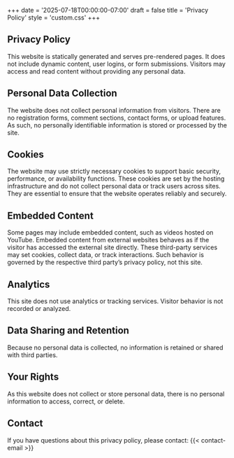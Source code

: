 +++
date = '2025-07-18T00:00:00-07:00'
draft = false
title = 'Privacy Policy'
style = 'custom.css'
+++

## Privacy Policy

This website is statically generated and serves pre-rendered pages. It does not include dynamic content, user logins, or form submissions. Visitors may access and read content without providing any personal data.

## Personal Data Collection

The website does not collect personal information from visitors. There are no registration forms, comment sections, contact forms, or upload features. As such, no personally identifiable information is stored or processed by the site.

## Cookies

The website may use strictly necessary cookies to support basic security, performance, or availability functions. These cookies are set by the hosting infrastructure and do not collect personal data or track users across sites. They are essential to ensure that the website operates reliably and securely.

## Embedded Content

Some pages may include embedded content, such as videos hosted on YouTube. Embedded content from external websites behaves as if the visitor has accessed the external site directly. These third-party services may set cookies, collect data, or track interactions. Such behavior is governed by the respective third party’s privacy policy, not this site.

## Analytics

This site does not use analytics or tracking services. Visitor behavior is not recorded or analyzed.

## Data Sharing and Retention

Because no personal data is collected, no information is retained or shared with third parties.

## Your Rights

As this website does not collect or store personal data, there is no personal information to access, correct, or delete.

## Contact

If you have questions about this privacy policy, please contact: {{< contact-email >}}
